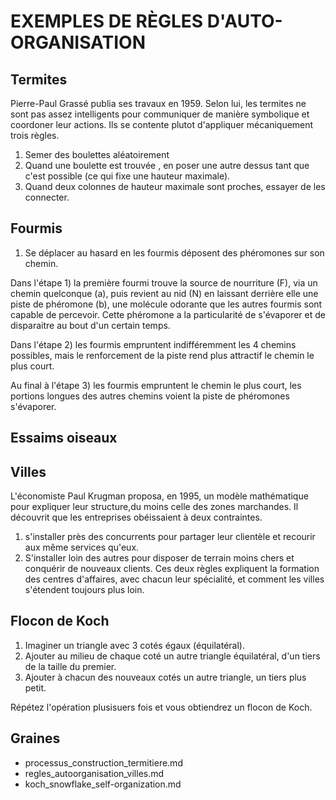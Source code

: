 # EXEMPLES DE RÈGLES D'AUTO-ORGANISATION

## Termites
Pierre-Paul Grassé publia ses travaux en 1959. Selon lui, les termites ne sont pas assez intelligents pour communiquer de manière symbolique et coordoner leur actions. Ils se contente plutot d'appliquer mécaniquement trois règles.

1. Semer des boulettes aléatoirement
2. Quand une boulette est trouvée , en poser une autre dessus tant que c'est possible (ce qui fixe une hauteur maximale).
3. Quand deux colonnes de hauteur maximale sont proches, essayer de les connecter.

## Fourmis

1. Se déplacer au hasard en les fourmis déposent des phéromones sur son chemin.

Dans l'étape 1) la première fourmi trouve la source de nourriture (F), via un chemin quelconque (a), puis revient au nid (N) en laissant derrière elle une piste de phéromone (b), une molécule odorante que les autres fourmis sont capable de percevoir. Cette phéromone a la particularité de s'évaporer et de disparaitre au bout d'un certain temps.

Dans l'étape 2) les fourmis empruntent indifféremment les 4 chemins possibles, mais le renforcement de la piste rend plus attractif le chemin le plus court.

Au final à l'étape 3) les fourmis empruntent le chemin le plus court, les portions longues des autres chemins voient la piste de phéromones s'évaporer.

## Essaims oiseaux



## Villes

L'économiste Paul Krugman proposa, en 1995, un modèle mathématique pour expliquer leur structure,du moins celle des zones marchandes. Il découvrit que les entreprises obéissaient à deux contraintes.
1. s'installer près des concurrents pour partager leur clientèle et recourir aux même services qu'eux. 
2. S'installer loin des autres pour disposer de terrain moins chers et conquérir de nouveaux clients.
Ces deux règles expliquent la formation des centres d'affaires, avec chacun leur spécialité, et comment les villes s'étendent toujours plus loin.

## Flocon de Koch

1. Imaginer un triangle avec 3 cotés égaux (équilatéral). 
2. Ajouter au milieu de chaque coté un autre triangle équilatéral, d'un tiers de la taille du premier.
3. Ajouter à chacun des nouveaux cotés un autre triangle, un tiers plus petit. 

Répétez l'opération plusisuers fois et vous obtiendrez  un flocon de Koch.

## Graines
- processus_construction_termitiere.md
- regles_autoorganisation_villes.md
- koch_snowflake_self-organization.md

